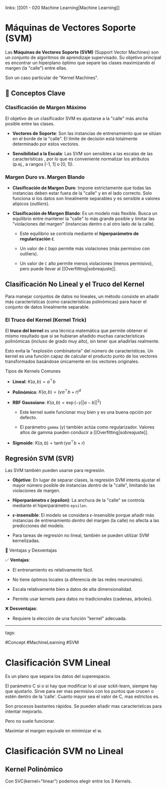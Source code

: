 links: [[001 - 020 Machine Learning|Machine Learning]]


# Máquinas de Vectores Soporte (SVM)

Las **Máquinas de Vectores Soporte (SVM)** (Support Vector Machines) son un conjunto de algoritmos de aprendizaje supervisado. Su objetivo principal es encontrar un hiperplano óptimo que separe las clases maximizando el margen (la "calle") entre ellas.

Son un caso particular de "Kernel Machines".

## 📌 Conceptos Clave

### Clasificación de Margen Máximo

El objetivo de un clasificador SVM es ajustarse a la "calle" más ancha posible entre las clases.

- **Vectores de Soporte**: Son las instancias de entrenamiento que se sitúan en el borde de la "calle". El límite de decisión está totalmente determinado por estos vectores.
    
- **Sensibilidad a la Escala**: Las SVM son sensibles a las escalas de las características , por lo que es conveniente normalizar los atributos (p.ej., a rangos [-1, 1] o [0, 1]).
    

### Margen Duro vs. Margen Blando

- **Clasificación de Margen Duro**: Impone estrictamente que todas las instancias deben estar fuera de la "calle" y en el lado correcto. Solo funciona si los datos son linealmente separables y es sensible a valores atípicos (_outliers_).
    
- **Clasificación de Margen Blando**: Es un modelo más flexible. Busca un equilibrio entre mantener la "calle" lo más grande posible y limitar las "violaciones del margen" (instancias dentro o al otro lado de la calle).
    
    - Este equilibrio se controla mediante el **hiperparámetro de regularización `C`**.
        
    - Un valor de `C` bajo permite más violaciones (más permisivo con outliers).
        
    - Un valor de `C` alto permite menos violaciones (menos permisivo), pero puede llevar al [[Overfitting|sobreajuste]].
        

## Clasificación No Lineal y el Truco del Kernel

Para manejar conjuntos de datos no lineales, un método consiste en añadir más características (como características polinómicas) para hacer el conjunto de datos linealmente separable.

### El Truco del Kernel (Kernel Trick)

El **truco del kernel** es una técnica matemática que permite obtener el mismo resultado que si se hubieran añadido muchas características polinómicas (incluso de grado muy alto), sin tener que añadirlas realmente.

Esto evita la "explosión combinatoria" del número de características. Un kernel es una función capaz de calcular el producto punto de los vectores transformados basándose únicamente en los vectores originales.

Tipos de Kernels Comunes 

- **Lineal**: $K(a,b)=a^{\top}b$ 
    
- **Polinómico**: $K(a,b)=(\gamma a^{\top}b+r)^{d}$ 
    
- **RBF Gaussiano**: $K(a,b)=\exp(-\gamma||a-b||^{2})$ 
    
    - Este kernel suele funcionar muy bien y es una buena opción por defecto.
        
    - El parámetro `gamma` ($\gamma$) también actúa como regularizador. Valores altos de gamma pueden conducir a [[Overfitting|sobreajuste]].
        
- **Sigmoide**: $K(a,b)=\tanh(\gamma a^{\top}b+r)$ 
    

## Regresión SVM (SVR)

Las SVM también pueden usarse para regresión.

- **Objetivo**: En lugar de separar clases, la regresión SVM intenta ajustar el mayor número posible de instancias _dentro_ de la "calle", limitando las violaciones de margen.
    
- **Hiperparámetro $\epsilon$ (epsilon)**: La anchura de la "calle" se controla mediante el hiperparámetro `epsilon`.
    
- **$\epsilon$-insensible**: El modelo se considera $\epsilon$-insensible porque añadir más instancias de entrenamiento _dentro_ del margen (la calle) no afecta a las predicciones del modelo.
    
- Para tareas de regresión no lineal, también se pueden utilizar SVM kernelizadas.
    

📌 Ventajas y Desventajas

✅ **Ventajas**:

- El entrenamiento es relativamente fácil.
    
- No tiene óptimos locales (a diferencia de las redes neuronales).
    
- Escala relativamente bien a datos de alta dimensionalidad.
    
- Permite usar kernels para datos no tradicionales (cadenas, árboles).
    

❌ **Desventajas**:

- Requiere la elección de una función "kernel" adecuada.
    

---

tags:

#Concept #MachineLearning #SVM

# Clasificación SVM Lineal
Es un plano que separa los datos del superespacio.

El parámetro C si o si hay que modificar lo al usar sckit-learn, siempre hay que ajustarlo. Sirve para ser mas permisivo con los puntos que crucen o estén dentro de la 'calle'. Cuanto mayor sea el valor de C, mas estrictos es.

Son procesos bastantes rápidos.
Se pueden añadir mas características para intentar mejorarlo.

Pero no suele funcionar.


Maximiar el margen equivale en minimizar el w.

# Clasificación SVM no Lineal
## Kernel Polinómico


Con SVC(kernel="linear") podemos elegir entre los 3 Kernels.


